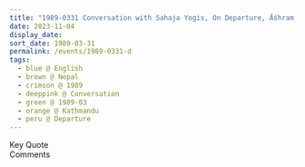 ```yaml
---
title: "1989-0331 Conversation with Sahaja Yogis, On Departure, Āśhram, Kathmandu, Nepal"
date: 2023-11-04
display_date: 
sort_date: 1989-03-31
permalink: /events/1989-0331-d
tags:
  - blue @ English
  - brown @ Nepal
  - crimson @ 1989
  - deeppink @ Conversation
  - green @ 1989-03
  - orange @ Kathmandu
  - peru @ Departure
---
```


<wave-list>
  <list-title color="green" width="75">Key Quote</list-title>
  <list-item color="BlanchedAlmond"  width="200"></list-item>
  <list-item color="Lavender"></list-item>
  <list-item color="BlanchedAlmond"></list-item>
</wave-list>

<br>

<wave-list>
  <list-title color="green" width="75">Comments</list-title>
  <list-item color="BlanchedAlmond"  width="200"></list-item>
  <list-item color="Lavender"></list-item>
  <list-item color="BlanchedAlmond"></list-item>
</wave-list>